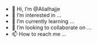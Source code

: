 - 👋 Hi, I’m @Alialhajje
- 👀 I’m interested in ...
- 🌱 I’m currently learning ...
- 💞️ I’m looking to collaborate on ...
- 📫 How to reach me ...

<!---
Alialhajje/Alialhajje is a ✨ special ✨ repository because its `README.md` (this file) appears on your GitHub profile.
You can click the Preview link to take a look at your changes.
--->
